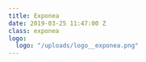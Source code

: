 ```yaml
---
title: Exponea
date: 2019-03-25 11:47:00 Z
class: exponea
logo:
  logo: "/uploads/logo__exponea.png"
---
```




